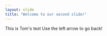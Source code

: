 ```yaml
---
layout: slide
title: "Welcome to our second slide!"
---
```

This is Tom's text
Use the left arrow to go back!
